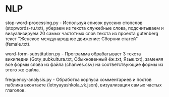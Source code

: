 # NLP

stop-word-processing.py - Используя список русских стопслов (stopwords-ru.txt), убераем из текста служебные слова, подсчитываем и визуализируем 20 самых частотных слов текста из проекта gutenberg текст "Женское международное движение: Сборник статей" (female.txt).

word-form-substitution.py - Программа обрабатывает 3 текста википедии (Goty_subkultura.txt, Обыкновенный ёж.txt, Язык.txt), заменяя все формы слова из файла (chanves.csv) на соответствующие формы из этого же файла.

frequency-analysis.py - Обработка корпуса комментариев и постов паблика вконтакте (letnyayashkola_vk.json), визуализация самых частых глаголов.
